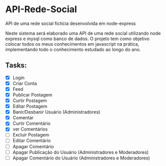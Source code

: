 # API-Rede-Social
API de uma rede social fictícia desenvolvida em node-express

Neste sistema será elaborado uma API de uma rede social utilizando node express e mysql como banco de dados. O projeto tem como objetivo colocar todos os meus conhecimentos em javascript na prática, implementando todo o conhecimento estudado ao longo do ano.

## Tasks:
 
- [x] Login
- [x] Criar Conta
- [x] Feed
- [x] Publicar Postagem
- [x] Curtir Postagem
- [x] Editar Postagem
- [x] Banir/Desbanir Usuário (Administradores)
- [x] Comentar
- [x] Curtir Comentário
- [x] ver Comentários
- [ ] Excluir Postagem
- [ ] Editar Comentário
- [ ] Apagar Comentário
- [ ] Apagar Publicação do Usuário (Administradores e Moderadores)
- [ ] Apagar Comentário do Usuário (Administradores e Moderadores)

